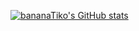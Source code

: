 [![bananaTiko's GitHub stats](https://github-readme-stats.vercel.app/api?username=bananaTiko)](https://github.com/anuraghazra/github-readme-stats)
